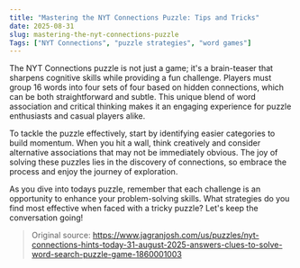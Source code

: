 ```yaml
---
title: "Mastering the NYT Connections Puzzle: Tips and Tricks"
date: 2025-08-31
slug: mastering-the-nyt-connections-puzzle
Tags: ["NYT Connections", "puzzle strategies", "word games"]
---
```


The NYT Connections puzzle is not just a game; it's a brain-teaser that sharpens cognitive skills while providing a fun challenge. Players must group 16 words into four sets of four based on hidden connections, which can be both straightforward and subtle. This unique blend of word association and critical thinking makes it an engaging experience for puzzle enthusiasts and casual players alike.

To tackle the puzzle effectively, start by identifying easier categories to build momentum. When you hit a wall, think creatively and consider alternative associations that may not be immediately obvious. The joy of solving these puzzles lies in the discovery of connections, so embrace the process and enjoy the journey of exploration.

As you dive into todays puzzle, remember that each challenge is an opportunity to enhance your problem-solving skills. What strategies do you find most effective when faced with a tricky puzzle? Let's keep the conversation going!
> Original source: https://www.jagranjosh.com/us/puzzles/nyt-connections-hints-today-31-august-2025-answers-clues-to-solve-word-search-puzzle-game-1860001003